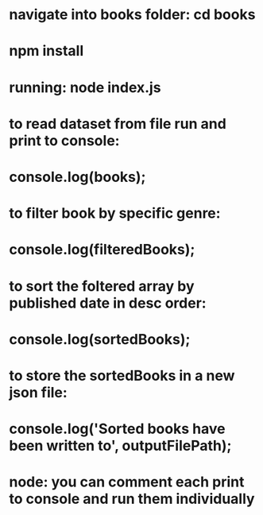 # navigate into books folder: cd books

# npm install

# running: node index.js

# to read dataset from file run and print to console:

# console.log(books);

# to filter book by specific genre:

# console.log(filteredBooks);

# to sort the foltered array by published date in desc order:

# console.log(sortedBooks);

# to store the sortedBooks in a new json file:

# console.log('Sorted books have been written to', outputFilePath);

# node: you can comment each print to console and run them individually
